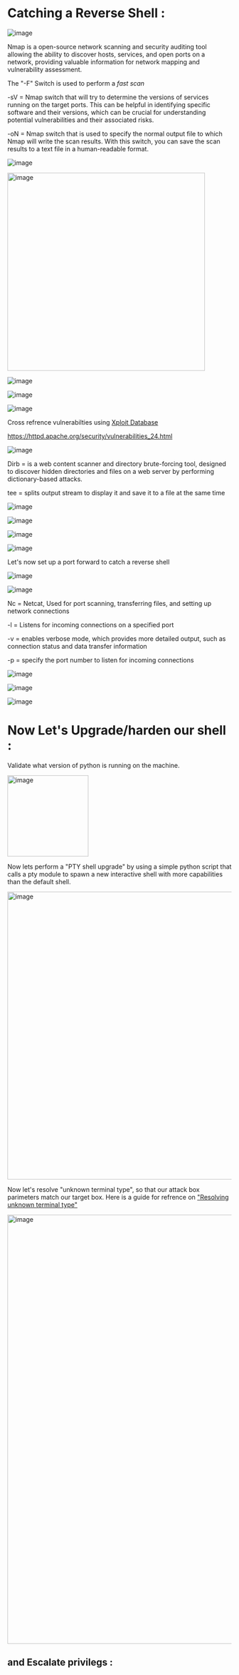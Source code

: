 # Catching a Reverse Shell :

![image](https://github.com/Austin44B/Penetration-Test-Scenario/assets/134319619/c6cbce54-401a-4281-b376-cc595a29974b)

Nmap is a open-source network scanning and security auditing tool allowing the ability to discover hosts, services, and open ports on a network, providing valuable information for network mapping and  vulnerability assessment. 

The "-F" Switch is used to perform a *fast scan*

-sV = Nmap switch that will try to determine the versions of services running on the target ports. This can be helpful in identifying specific software and their versions, which can be crucial for understanding potential vulnerabilities and their associated risks.

-oN = Nmap switch that is used to specify the normal output file to which Nmap will write the scan results. With this switch, you can save the scan results to a text file in a human-readable format.

![image](https://github.com/Austin44B/Penetration-Test-Scenario/assets/134319619/6309728d-944c-4161-8206-b3920b6ebfc0)

<img width="444" alt="image" src="https://github.com/Austin44B/Penetration-Test-Scenario/assets/134319619/45fb5318-e709-409e-80c2-999106bd8eff">

![image](https://github.com/Austin44B/Penetration-Test-Scenario/assets/134319619/b63c4bfa-2daa-45d3-b434-0be4e4572b86)

![image](https://github.com/Austin44B/Penetration-Test-Scenario/assets/134319619/4dba2f2f-90af-4b35-9b06-0779df966ff4)

![image](https://github.com/Austin44B/Penetration-Test-Scenario/assets/134319619/6e9ff7b5-c014-4a15-8be4-25bbcd1115af)

Cross refrence vulnerabilties using [Xploit Database](https://www.exploit-db.com/)

https://httpd.apache.org/security/vulnerabilities_24.html

![image](https://github.com/Austin44B/Penetration-Test-Scenario/assets/134319619/85909d4c-f5f2-4e85-83d1-a6eeefc48017)

Dirb = is a web content scanner and directory brute-forcing tool, designed to discover hidden directories and files on a web server by performing dictionary-based attacks.

tee = splits output stream to display it and save it to a file at the same time

![image](https://github.com/Austin44B/Penetration-Test-Scenario/assets/134319619/da95309b-d73e-4950-8966-2d588112a354)

![image](https://github.com/Austin44B/Penetration-Test-Scenario/assets/134319619/731925de-e648-466b-9c2d-fd3869abcc33)

![image](https://github.com/Austin44B/Penetration-Test-Scenario/assets/134319619/a95def08-89df-4722-b831-fd797f26efe5)

![image](https://github.com/Austin44B/Penetration-Test-Scenario/assets/134319619/321bba49-2743-4113-810e-a24db4774035)

Let's now set up a port forward to catch a reverse shell

![image](https://github.com/Austin44B/Penetration-Test-Scenario/assets/134319619/29c9db21-4786-4f1c-b8f6-85dac2109104)

![image](https://github.com/Austin44B/Penetration-Test-Scenario/assets/134319619/a6357c16-e0e8-492a-96c8-f192b78385e3)

Nc = Netcat, Used for port scanning, transferring files, and setting up network connections

-l = Listens for incoming connections on a specified port

-v = enables verbose mode, which provides more detailed output, such as connection status and data transfer information

-p = specify the port number to listen for incoming connections

![image](https://github.com/Austin44B/Penetration-Test-Scenario/assets/134319619/f3563c6d-e27e-4d07-9fe6-5da26f07648b)

![image](https://github.com/Austin44B/Penetration-Test-Scenario/assets/134319619/5076082c-c59a-4d76-a2ba-9b8cf5943049)

![image](https://github.com/Austin44B/Penetration-Test-Scenario/assets/134319619/a435781e-5de8-4cef-bf90-db95b0b9f122)

#
#
#

# Now Let's Upgrade/harden our shell :

Validate what version of python is running on the machine.

<img width="182" alt="image" src="https://github.com/Austin44B/Penetration-Test-Scenario/assets/134319619/73777d2f-4f33-4cb8-8bf7-3d0207c019e6">

Now lets perform a "PTY shell upgrade" by using a simple python script that calls a pty module to spawn a new interactive shell with more capabilities than the default shell.

<img width="645" alt="image" src="https://github.com/Austin44B/Penetration-Test-Scenario/assets/134319619/6409065a-5045-4fc8-9460-c37e6f0f0554">

Now let's resolve "unknown terminal type", so that our attack box parimeters match our target box. Here is a guide for refrence on ["Resolving unknown terminal type"](https://techtitbits.com/2010/10/resolving-unknown-unknown-terminal-type-error/)

<img width="962" alt="image" src="https://github.com/Austin44B/Penetration-Test-Scenario/assets/134319619/f7a5ac6d-a031-46d6-89ab-2aff9bb04001">


## and Escalate privilegs :

